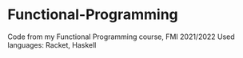 # Functional-Programming
Code from my Functional Programming course, FMI 2021/2022
Used languages: Racket, Haskell
